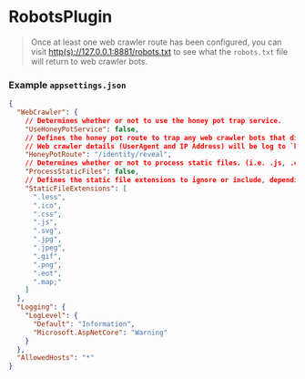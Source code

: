 # RobotsPlugin  

> Once at least one web crawler route has been configured, you can visit
[http(s)://127.0.0.1:8881/robots.txt](http(s)://127.0.0.1:8881/robots.txt) to see what the `robots.txt` file
will return to web crawler bots.  

### Example `appsettings.json`  
```json
{
  "WebCrawler": {
    // Determines whether or not to use the honey pot trap service.
    "UseHoneyPotService": false,
    // Defines the honey pot route to trap any web crawler bots that discover it.
    // Web crawler details (UserAgent and IP Address) will be log to `honeypot.txt` in the plugins root folder.
    "HoneyPotRoute": "/identity/reveal",
    // Determines whether or not to process static files. (i.e. .js, .css, images, etc)
    "ProcessStaticFiles": false,
    // Defines the static file extensions to ignore or include, depending on `ProcessStaticFiles` value.
    "StaticFileExtensions": [
      ".less",
      ".ico",
      ".css",
      ".js",
      ".svg",
      ".jpg",
      ".jpeg",
      ".gif",
      ".png",
      ".eot",
      ".map;"
    ]
  },
  "Logging": {
    "LogLevel": {
      "Default": "Information",
      "Microsoft.AspNetCore": "Warning"
    }
  },
  "AllowedHosts": "*"
}
```
